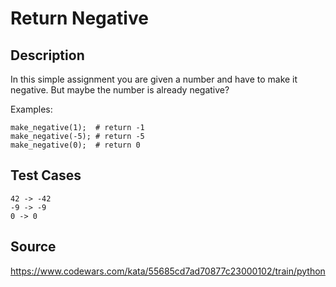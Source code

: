 # Return Negative

## Description 

In this simple assignment you are given a number and have to make it negative. But maybe the number is already negative?

Examples:

    make_negative(1);  # return -1
    make_negative(-5); # return -5
    make_negative(0);  # return 0

## Test Cases

    42 -> -42
    -9 -> -9
    0 -> 0

## Source
https://www.codewars.com/kata/55685cd7ad70877c23000102/train/python
